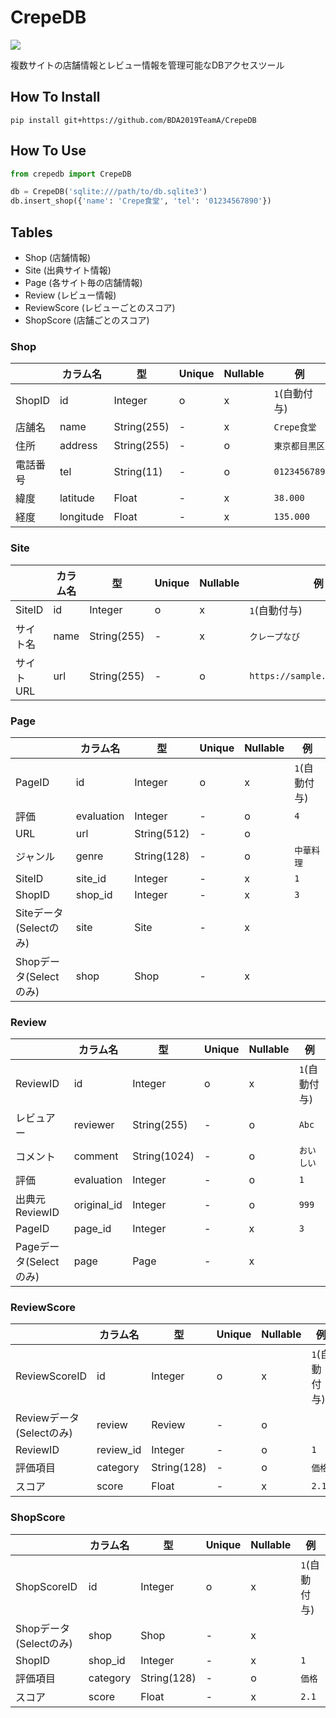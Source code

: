 # CrepeDB


![](https://github.com/BDA2019TeamA/CrepeDB/workflows/Test%20CrepeDB/badge.svg)

複数サイトの店舗情報とレビュー情報を管理可能なDBアクセスツール



## How To Install

```
pip install git+https://github.com/BDA2019TeamA/CrepeDB
```



## How To Use

```python
from crepedb import CrepeDB

db = CrepeDB('sqlite:///path/to/db.sqlite3')
db.insert_shop({'name': 'Crepe食堂', 'tel': '01234567890'})
```



## Tables

- Shop (店舗情報)
- Site (出典サイト情報)
- Page (各サイト毎の店舗情報)
- Review (レビュー情報)
- ReviewScore (レビューごとのスコア)
- ShopScore (店舗ごとのスコア)


### Shop

|          | カラム名  | 型          | Unique | Nullable | 例             |
| -------- | --------  | ----------- | ------ | -------- | -------------- |
| ShopID   | id        | Integer     | o      | x        | `1`(自動付与)  |
| 店舗名   | name      | String(255) | -      | x        | `Crepe食堂`    |
| 住所     | address   | String(255) | -      | o        | `東京都目黒区` |
| 電話番号 | tel       | String(11)  | -      | o        | `0123456789`   |
| 緯度     | latitude  | Float       | -      | x        | `38.000`       |
| 経度     | longitude | Float       | -      | x        | `135.000`      |


### Site

|           | カラム名 | 型          | Unique | Nullable | 例                            |
| --------- | -------- | ----------- | ------ | -------- | ----------------------------- |
| SiteID    | id       | Integer     | o      | x        | `1`(自動付与)                 |
| サイト名  | name     | String(255) | -      | x        | `クレープなび`                |
| サイトURL | url      | String(255) | -      | o        | `https://sample.crepenavi.jp` |


### Page

|                        | カラム名   | 型          | Unique | Nullable | 例            |
| ---------------------- | ---------- | ----------- | ------ | -------- | ------------- |
| PageID                 | id         | Integer     | o      | x        | `1`(自動付与) |
| 評価                   | evaluation | Integer     | -      | o        | `4`           |
| URL                    | url        | String(512) | -      | o        |               |
| ジャンル               | genre      | String(128) | -      | o        | `中華料理`    |
| SiteID                 | site_id    | Integer     | -      | x        | `1`           |
| ShopID                 | shop_id    | Integer     | -      | x        | `3`           |
| Siteデータ(Selectのみ) | site       | Site        | -      | x        |               |
| Shopデータ(Selectのみ) | shop       | Shop        | -      | x        |               |


### Review

|                        | カラム名    | 型           | Unique | Nullable | 例            |
| ---------------------- | ----------- | ------------ | ------ | -------- | ------------- |
| ReviewID               | id          | Integer      | o      | x        | `1`(自動付与) |
| レビュアー             | reviewer    | String(255)  | -      | o        | `Abc`         |
| コメント               | comment     | String(1024) | -      | o        | `おいしい`    |
| 評価                   | evaluation  | Integer      | -      | o        | `1`           |
| 出典元ReviewID         | original_id | Integer      | -      | o        | `999`         |
| PageID                 | page_id     | Integer      | -      | x        | `3`           |
| Pageデータ(Selectのみ) | page        | Page         | -      | x        |               |

### ReviewScore
|                          | カラム名  | 型          | Unique | Nullable | 例            |
| ------------------------ | --------- | ----------- | ------ | -------- | ------------- |
| ReviewScoreID            | id        | Integer     | o      | x        | `1`(自動付与) |
| Reviewデータ(Selectのみ) | review    | Review      | -      | o        |               |
| ReviewID                 | review_id | Integer     | -      | o        | `1`           |
| 評価項目                 | category  | String(128) | -      | o        | `価格`        |
| スコア                   | score     | Float       | -      | x        | `2.1`         |

### ShopScore
|                        | カラム名 | 型          | Unique | Nullable | 例            |
| ---------------------- | -------- | ----------- | ------ | -------- | ------------- |
| ShopScoreID            | id       | Integer     | o      | x        | `1`(自動付与) |
| Shopデータ(Selectのみ) | shop     | Shop        | -      | x        |               |
| ShopID                 | shop_id  | Integer     | -      | x        | `1`           |
| 評価項目               | category | String(128) | -      | o        | `価格`        |
| スコア                 | score    | Float       | -      | x        | `2.1`         |





